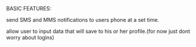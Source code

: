 BASIC FEATURES:

send SMS and MMS notifications to users phone at a set time.

allow user to input data that will save to his or her profile.(for now just dont worry about logins)

